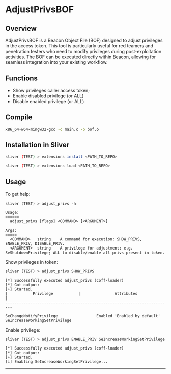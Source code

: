 # AdjustPrivsBOF

## Overview  
AdjustPrivsBOF is a Beacon Object File (BOF) designed to adjust privileges in the access token. This tool is particularly useful for red teamers and penetration testers who need to modify privileges during post-exploitation activities. The BOF can be executed directly within Beacon, allowing for seamless integration into your existing workflow.

## Functions
- Show privileges caller access token;
- Enable disabled privilege (or ALL)
- Disable enabled privilege (or ALL)

## Compile
```bash
x86_64-w64-mingw32-gcc -c main.c -o bof.o
```

## Installation in Sliver
```bash
sliver (TEST) > extensions install <PATH_TO_REPO>

sliver (TEST) > extensions load <PATH_TO_REPO>
```

## Usage
To get help:
```
sliver (TEST) > adjust_privs -h

Usage:
======
  adjust_privs [flags] <COMMAND> [<ARGUMENT>]

Args:
=====
  <COMMAND>   string    A command for execution: SHOW_PRIVS, ENABLE_PRIV, DISABLE_PRIV.
  <ARGUMENT>  string    A privilege for adjustment: e.g. SeShutdownPrivilege; ALL to disable/enable all privs present in token.
```
Show privileges in token:
```
sliver (TEST) > adjust_privs SHOW_PRIVS

[*] Successfully executed adjust_privs (coff-loader)
[*] Got output:
[+] Started.
|           Privilege           |               Attributes              |
-------------------------------------------------------------------------

SeChangeNotifyPrivilege                 Enabled 'Enabled by default' 
SeIncreaseWorkingSetPrivilege            

```
Enable privilege:
```
sliver (TEST) > adjust_privs ENABLE_PRIV SeIncreaseWorkingSetPrivilege

[*] Successfully executed adjust_privs (coff-loader)
[*] Got output:
[+] Started.
[i] Enabling SeIncreaseWorkingSetPrivilege...

```
---